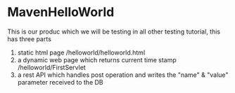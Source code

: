 # MavenHelloWorld

This is our produc which we will be testing in all other testing tutorial, this has three parts
1. static html page /helloworld/helloworld.html
2. a dynamic web page which returns current time stamp /helloworld/FirstServlet
3. a rest API which handles post operation and writes the "name" & "value" parameter received to the DB
